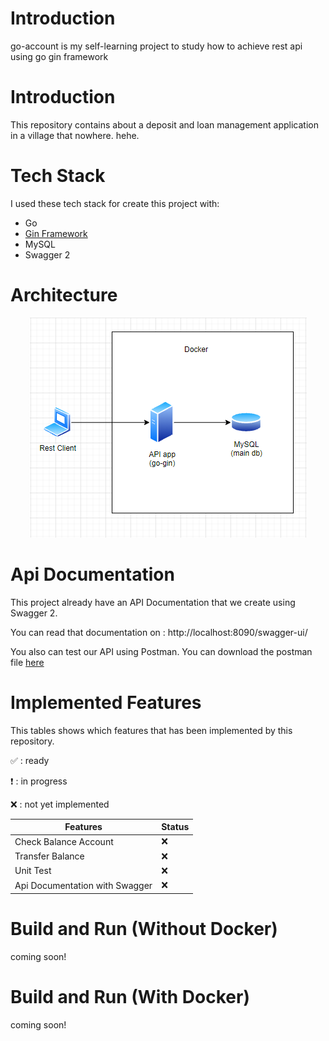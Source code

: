 # Introduction
go-account is my self-learning project to study how to achieve rest api using go gin framework

# Introduction

This repository contains about a deposit and loan management application in a village that nowhere. hehe.

# Tech Stack

I used these tech stack for create this project with:
* Go
* [Gin Framework](https://github.com/gin-gonic/gin)
* MySQL
* Swagger 2

# Architecture

<div align='center'>

![Registration Flow - Synchronous Approach](docs/architecture.png)

</div>

# Api Documentation

This project already have an API Documentation that we create using Swagger 2. 

You can read that documentation on : http://localhost:8090/swagger-ui/

You also can test our API using Postman. You can download the postman file [here](https://github.com/rizkyjayusman/go-account/blob/main/docs/go-account.postman_collection.json)


# Implemented Features

This tables shows which features that has been implemented by this repository.

:white_check_mark: : ready

:heavy_exclamation_mark: : in progress

:x: : not yet implemented

| Features                        | Status                              |
| ------------------------------- | ----------------------------------- |
| Check Balance Account           | :x:                                 |
| Transfer Balance                | :x:                                 |
| Unit Test                       | :x:                                 |
| Api Documentation with Swagger  | :x:                                 |


# Build and Run (Without Docker)

coming soon!

# Build and Run (With Docker)

coming soon!
